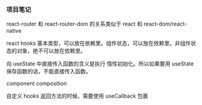 ### 项目笔记

react-router 和 react-router-dom 的关系类似于 react 和 react-dom/react-native

react hooks
基本类型，可以放在依赖里。组件状态，可以放在依赖里。非组件状态的对象，绝不可以放在依赖里。

向 useState 中直接传入函数的含义是执行 惰性初始化。所以如果要用 useState 保存函数的话，不能直接传入函数。

component composition

自定义 hooks 返回方法的时候，需要使用 useCallback 包裹
